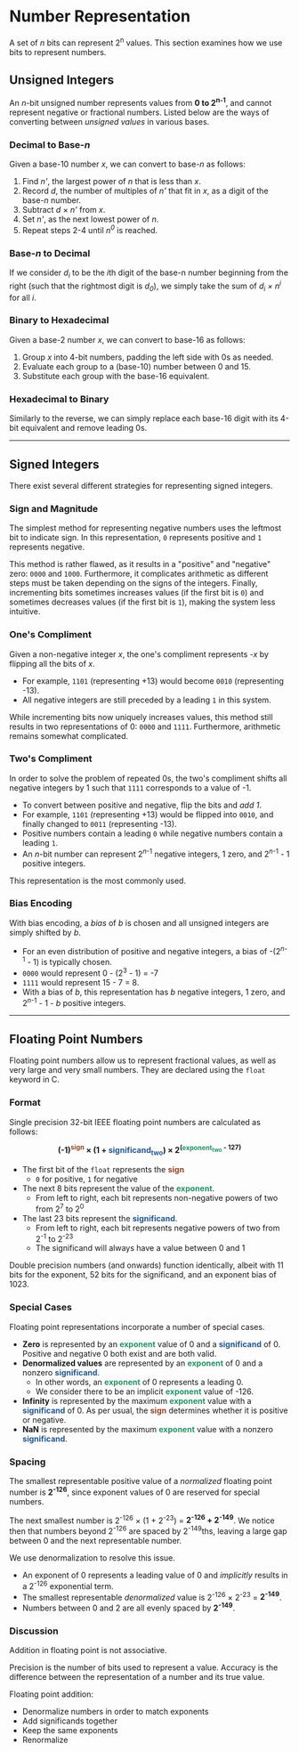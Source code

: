 # Number Representation

A set of *n* bits can represent 2<sup>n</sup> values. This section examines how we use bits to
represent numbers.

## Unsigned Integers
An *n*-bit unsigned number represents values from __0 to 2<sup>n-1</sup>__, and cannot represent
negative or fractional numbers. Listed below are the ways of converting between *unsigned values* in various bases.

### Decimal to Base-*n*
Given a base-10 number *x*, we can convert to base-*n* as follows:
1. Find *n'*, the largest power of *n* that is less than *x*.
2. Record *d*, the number of multiples of *n'* that fit in *x*, as a digit of the base-*n* number.
3. Subtract *d* × *n'* from *x*.
4. Set *n'*, as the next lowest power of *n*.
5. Repeat steps 2-4 until *n<sup>0</sup>* is reached.

### Base-*n* to Decimal
If we consider *d<sub>i</sub>* to be the *i*th digit of the base-n number beginning from the right (such that the
rightmost digit is *d<sub>0</sub>*), we simply take the sum of *d<sub>i</sub> × n<sup>i</sup>* for all *i*.

### Binary to Hexadecimal
Given a base-2 number *x*, we can convert to base-16 as follows:
1. Group *x* into 4-bit numbers, padding the left side with 0s as needed.
2. Evaluate each group to a (base-10) number between 0 and 15.
3. Substitute each group with the base-16 equivalent.

### Hexadecimal to Binary
Similarly to the reverse, we can simply replace each base-16 digit with its 4-bit equivalent and remove leading 0s.
___
## Signed Integers
There exist several different strategies for representing signed integers.
### Sign and Magnitude
The simplest method for representing negative numbers uses the leftmost bit to indicate sign. In this
representation, `0` represents positive and `1` represents negative.

This method is rather flawed, as it results in a "positive" and "negative" zero: `0000` and `1000`. Furthermore, it
complicates arithmetic as different steps must be taken depending on the signs of the integers. Finally, incrementing
bits sometimes increases values (if the first bit is `0`) and sometimes decreases values (if the first bit is `1`),
making the system less intuitive.

### One's Compliment
Given a non-negative integer *x*, the one's compliment represents *-x* by flipping all the bits of *x*.
- For example, `1101` (representing +13) would become `0010` (representing -13).
- All negative integers are still preceded by a leading `1` in this system.

While incrementing bits now uniquely increases values, this method still results in two representations of 0: `0000` and `1111`.
Furthermore, arithmetic remains somewhat complicated.

### Two's Compliment
In order to solve the problem of repeated 0s, the two's compliment shifts all negative integers by 1 such that `1111`
corresponds to a value of -1.
- To convert between positive and negative, flip the bits and *add 1*.
- For example, `1101` (representing +13) would be flipped into `0010`, and finally changed to `0011` (representing -13).
- Positive numbers contain a leading `0` while negative numbers contain a leading `1`.
- An *n*-bit number can represent 2<sup>*n*-1</sup> negative integers, 1 zero, and 2<sup>*n*-1</sup> - 1 positive integers.

This representation is the most commonly used. 

### Bias Encoding
With bias encoding, a *bias* of *b* is chosen and all unsigned integers are simply shifted by *b*.
- For an even distribution of positive and negative integers, a bias of -(2<sup>*n*-1</sup> - 1) is typically chosen.
- `0000` would represent 0 - (2<sup>3</sup> - 1) = -7
- `1111` would represent 15 - 7 = 8.
- With a bias of *b*, this representation has *b* negative integers, 1 zero, and 2<sup>*n*-1</sup> - 1 - *b* positive integers.
___

## Floating Point Numbers
Floating point numbers allow us to represent fractional values, as well as very large and very small numbers. They are declared using the `float`
keyword in C.

### Format
Single precision 32-bit IEEE floating point numbers are calculated as follows:

**<p style="text-align: center;">(-1)<sup style="color:#944725">sign</sup> × (1 + <span style="color:#255794;">significand<sub>two</sub></span>) × 2<sup>(<span style="color:#259463">exponent<sub>two</sub></span> - 127)</sup></p>**

* The first bit of the `float` represents the <span style="color:#944725">**sign**</span>
    - `0` for positive, `1` for negative
* The next 8 bits represent the value of the <span style="color:#259463">**exponent**</span>.
    - From left to right, each bit represents non-negative powers of two from 2<sup>7</sup> to 2<sup>0</sup> 
* The last 23 bits represent the <span style="color:#255794">**significand**</span>.
    - From left to right, each bit represents negative powers of two from 2<sup>-1</sup> to 2<sup>-23</sup>
    - The significand will always have a value between 0 and 1

Double precision numbers (and onwards) function identically, albeit with 11 bits for the exponent, 52 bits for the significand, and an exponent bias of 1023.

### Special Cases
Floating point representations incorporate a number of special cases.
* **Zero** is represented by an <span style="color:#259463">**exponent**</span> value of 0 and a <span style="color:#255794">**significand**</span> of 0. Positive and negative 0 both exist and are both valid.
* **Denormalized values** are represented by an <span style="color:#259463">**exponent**</span> of 0 and a nonzero <span style="color:#255794">**significand**</span>.
    * In other words, an <span style="color:#259463">**exponent**</span> of 0 represents a leading 0.
    * We consider there to be an implicit <span style="color:#259463">**exponent**</span> value of -126.
* **Infinity** is represented by the maximum <span style="color:#259463">**exponent**</span> value with a <span style="color:#255794">**significand**</span> of 0.
As per usual, the <span style="color:#944725">**sign**</span> determines whether it is positive or negative.
* **NaN** is represented by the maximum <span style="color:#259463">**exponent**</span> value with a nonzero <span style="color:#255794">**significand**</span>.

### Spacing
The smallest representable positive value of a *normalized* floating point number is **2<sup>-126</sup>**, since exponent values of 0 are reserved for special numbers.

The next smallest number is 2<sup>-126</sup> × (1 + 2<sup>-23</sup>) = **2<sup>-126</sup> + 2<sup>-149</sup>**. We notice then that numbers beyond 2<sup>-126</sup> are spaced by
2<sup>-149</sup>ths, leaving a large gap between 0 and the next representable number.

We use denormalization to resolve this issue.
- An exponent of 0 represents a leading value of 0 and *implicitly* results in a 2<sup>-126</sup> exponential term.
- The smallest representable *denormalized* value is 2<sup>-126</sup> × 2<sup>-23</sup> = **2<sup>-149</sup>**.
- Numbers between 0 and 2 are all evenly spaced by **2<sup>-149</sup>**.

### Discussion
Addition in floating point is not associative.


Precision is the number of bits used to represent a value.
Accuracy is the difference between the representation of a number and its true value.

Floating point addition:
* Denormalize numbers in order to match exponents
* Add significands together
* Keep the same exponents
* Renormalize